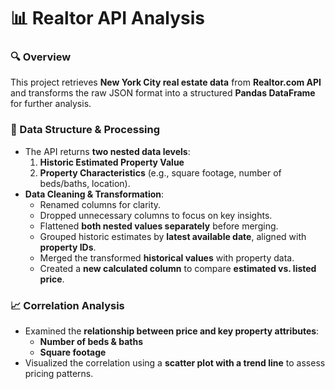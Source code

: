 # 📊 Realtor API Analysis  

### 🔍 Overview  
This project retrieves **New York City real estate data** from **Realtor.com API** and transforms the raw JSON format into a structured **Pandas DataFrame** for further analysis.  

### 🏡 Data Structure & Processing  
- The API returns **two nested data levels**:  
  1. **Historic Estimated Property Value**  
  2. **Property Characteristics** (e.g., square footage, number of beds/baths, location).  
- **Data Cleaning & Transformation**:  
  - Renamed columns for clarity.  
  - Dropped unnecessary columns to focus on key insights.  
  - Flattened **both nested values separately** before merging.  
  - Grouped historic estimates by **latest available date**, aligned with **property IDs**.  
  - Merged the transformed **historical values** with property data.  
  - Created a **new calculated column** to compare **estimated vs. listed price**.  

### 📈 Correlation Analysis  
- Examined the **relationship between price and key property attributes**:  
  - **Number of beds & baths**  
  - **Square footage**  
- Visualized the correlation using a **scatter plot with a trend line** to assess pricing patterns.  

